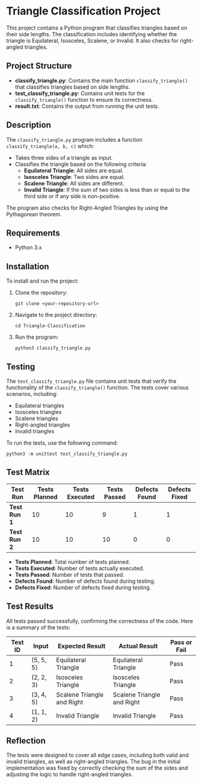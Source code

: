 # Triangle Classification Project

This project contains a Python program that classifies triangles based on their side lengths. The classification includes identifying whether the triangle is Equilateral, Isosceles, Scalene, or Invalid. It also checks for right-angled triangles.

## Project Structure

- **classify_triangle.py**: Contains the main function `classify_triangle()` that classifies triangles based on side lengths.
- **test_classify_triangle.py**: Contains unit tests for the `classify_triangle()` function to ensure its correctness.
- **result.txt**: Contains the output from running the unit tests.

## Description

The `classify_triangle.py` program includes a function `classify_triangle(a, b, c)` which:

- Takes three sides of a triangle as input.
- Classifies the triangle based on the following criteria:
  - **Equilateral Triangle**: All sides are equal.
  - **Isosceles Triangle**: Two sides are equal.
  - **Scalene Triangle**: All sides are different.
  - **Invalid Triangle**: If the sum of two sides is less than or equal to the third side or if any side is non-positive.

The program also checks for Right-Angled Triangles by using the Pythagorean theorem.

## Requirements

- Python 3.x

## Installation

To install and run the project:

1. Clone the repository:
   ```
   git clone <your-repository-url>
   ```

2. Navigate to the project directory:
   ```
   cd Triangle-Classification
   ```

3. Run the program:
   ```
   python3 classify_triangle.py
   ```

## Testing

The `test_classify_triangle.py` file contains unit tests that verify the functionality of the `classify_triangle()` function. The tests cover various scenarios, including:

- Equilateral triangles
- Isosceles triangles
- Scalene triangles
- Right-angled triangles
- Invalid triangles

To run the tests, use the following command:
```
python3 -m unittest test_classify_triangle.py
```

## Test Matrix

| Test Run   | Tests Planned | Tests Executed | Tests Passed | Defects Found | Defects Fixed |
|------------|---------------|----------------|--------------|---------------|---------------|
| **Test Run 1** | 10            | 10             | 9            | 1             | 1             |
| **Test Run 2** | 10            | 10             | 10           | 0             | 0             |

- **Tests Planned**: Total number of tests planned.
- **Tests Executed**: Number of tests actually executed.
- **Tests Passed**: Number of tests that passed.
- **Defects Found**: Number of defects found during testing.
- **Defects Fixed**: Number of defects fixed during testing.

## Test Results

All tests passed successfully, confirming the correctness of the code. Here is a summary of the tests:

| Test ID | Input       | Expected Result        | Actual Result         | Pass or Fail |
|---------|-------------|------------------------|-----------------------|--------------|
| 1       | (5, 5, 5)   | Equilateral Triangle    | Equilateral Triangle  | Pass         |
| 2       | (2, 2, 3)   | Isosceles Triangle      | Isosceles Triangle    | Pass         |
| 3       | (3, 4, 5)   | Scalene Triangle and Right | Scalene Triangle and Right | Pass   |
| 4       | (1, 1, 2)   | Invalid Triangle        | Invalid Triangle      | Pass         |

## Reflection

The tests were designed to cover all edge cases, including both valid and invalid triangles, as well as right-angled triangles. The bug in the initial implementation was fixed by correctly checking the sum of the sides and adjusting the logic to handle right-angled triangles.

